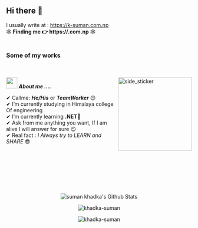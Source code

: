 ## Hi there 👋   
I usually write at  : https://k-suman.com.np  
🕸 **Finding me 👉 https://.com.np** 🕸  
<br>  
### Some of my works  
<br><br>
<img align="right" width=200px height=200px alt="side_sticker" src="https://media.giphy.com/media/TEnXkcsHrP4YedChhA/giphy.gif" />
<img src="https://media.giphy.com/media/iY8CRBdQXODJSCERIr/giphy.gif" width="30px">&nbsp;***About me ....***

✔ Callme: ***He/His*** or ***TeamWorker*** 😊 <br>
✔ I’m currently studying in Himalaya college Of engineering<br>
✔ I’m currently learning **.NET**🥰<br>
✔ Ask from me anything you want, If I am alive I will answer for sure 😉<br>
✔ Real fact : *I Always try to LEARN and SHARE* 😎<br><br><br><br>
<br><br><br><br>

<p align='center'>
  <img align="center" src="https://github-readme-stats.vercel.app/api?username=khadka-suman&show_icons=true&title_color=fff&icon_color=79ff97&text_color=efefef&bg_color=24292e" alt="suman khadka's Github Stats">
</p>

<p align='center'>
  <img align="center" src="https://github-readme-stats.vercel.app/api/top-langs?username=khadka-suman&show_icons=true&locale=en&layout=compact&theme=chartreuse-dark" alt="khadka-suman" />  
</p>      
  
<p align='center'>  
   <img align="center" src="https://github-profile-trophy.vercel.app/?username=chandan-g-bhagat&theme=juicyfresh&no-bg=true" alt="khadka-suman" />  

</p>
